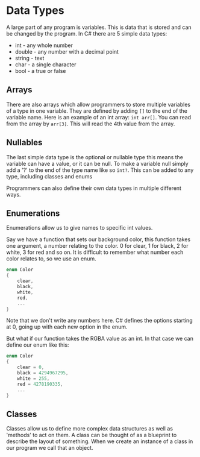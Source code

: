 # Data Types

A large part of any program is variables. This is data that is stored
and can be changed by the program. In C# there are 5 simple data types:
 - int - any whole number
 - double - any number with a decimal point
 - string - text
 - char - a single character 
 - bool - a true or false


## Arrays

There are also arrays which allow programmers to store multiple variables of a type 
in one variable. They are defined by adding `[]` to the end of the variable name. 
Here is an example of an int array: `int arr[]`. You can read from the array by 
`arr[3]`. This will read the 4th value from the array.

## Nullables

The last simple data type is the optional or nullable type this means the variable 
can have a value, or it can be null. To make a variable null simply add a '?' to the 
end of the type name like so `int?`. This can be added to any type, including classes
and enums

Programmers can also define their own data types in multiple different ways.

## Enumerations

Enumerations allow us to give names to specific int values. 

Say we have a function that sets our background color, this function takes one argument, 
a number relating to the color. 0 for clear, 1 for black, 2 for white, 3 for red and so on.
It is difficult to remember what number each color relates to, so we use an enum.

```C#
enum Color 
{
    clear,
    black,
    white, 
    red,
    ...
}
```
Note that we don't write any numbers here. C# defines the options starting at 0, going up with 
each new option in the enum.

But what if our function takes the RGBA value as an int. In that case we can define our enum like this:
```C#
enum Color 
{
    clear = 0,
    black = 4294967295,
    white = 255,
    red = 4278190335,
    ...
}
```


## Classes

Classes allow us to define more complex data structures as well as 'methods' to act on them. A class 
can be thought of as a blueprint to describe the layout of something. When we create an instance of a
class in our program we call that an object.


